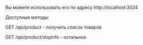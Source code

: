


Вы можете использовать его по адресу http://localhost:3024


Доступные методы:


GET /api/product - получить список товаров

GET /api/product/dopinfo - остальное


